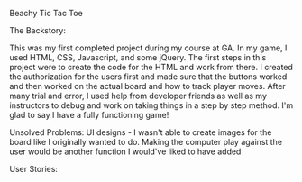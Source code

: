 Beachy Tic Tac Toe

The Backstory:

This was my first completed project during my course at GA. In my game, I used HTML, CSS, Javascript, and some jQuery. The first steps in this project were to create the code for the HTML and work from there. I created the authorization for the users first and made sure that the buttons worked and then worked on the actual board and how to track player moves. After many trial and error, I used help from developer friends as well as my instructors to debug and work on taking things in a step by step method. I'm glad to say I have a fully functioning game!

Unsolved Problems:
UI designs - I wasn't able to create images for the board like I originally wanted to do.
Making the computer play against the user would be another function I would've liked to have added

User Stories:

